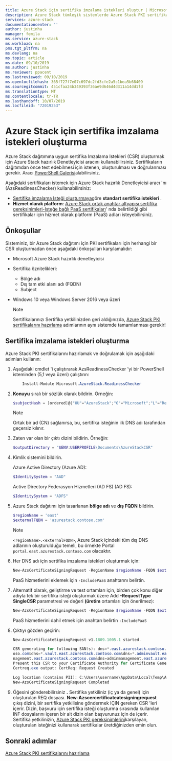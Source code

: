 ```yaml
---
title: Azure Stack için sertifika imzalama istekleri oluştur | Microsoft Docs
description: Azure Stack tümleşik sistemlerde Azure Stack PKI sertifikaları için sertifika imzalama istekleri oluşturmayı öğrenin.
services: azure-stack
documentationcenter: ''
author: justinha
manager: femila
ms.service: azure-stack
ms.workload: na
pms.tgt_pltfrm: na
ms.devlang: na
ms.topic: article
ms.date: 09/10/2019
ms.author: justinha
ms.reviewer: ppacent
ms.lastreviewed: 09/10/2019
ms.openlocfilehash: 365f727f7e07c697dc2fd3cfe2a5c1bea5b68409
ms.sourcegitcommit: 451cfaa24b349393f36ae9d646d4d311a14dd1fd
ms.translationtype: MT
ms.contentlocale: tr-TR
ms.lasthandoff: 10/07/2019
ms.locfileid: "72019253"
---
```

# <a name="generate-certificate-signing-requests-for-azure-stack"></a>Azure Stack için sertifika imzalama istekleri oluşturma

Azure Stack dağıtımına uygun sertifika Imzalama Istekleri (CSR) oluşturmak için Azure Stack hazırlık Denetleyicisi aracını kullanabilirsiniz. Sertifikaların dağıtımdan önce test edebilmesi için istenen, oluşturulması ve doğrulanması gerekir. Aracı [PowerShell Galerisi](https://aka.ms/AzsReadinessChecker)alabilirsiniz.

Aşağıdaki sertifikaları istemek için Azure Stack hazırlık Denetleyicisi aracı 'nı (AzsReadinessChecker) kullanabilirsiniz:

- [Sertifika imzalama Isteği oluşturmaya](azure-stack-get-pki-certs.md#generate-certificate-signing-requests)göre **standart sertifika istekleri** .
- **Hizmet olarak platform**: [Azure Stack ortak anahtar altyapısı sertifika gereksinimleri-Isteğe bağlı PaaS sertifikaları](azure-stack-pki-certs.md#optional-paas-certificates)' nda belirtildiği gibi sertifikalar için hizmet olarak platform (PaaS) adları isteyebilirsiniz.

## <a name="prerequisites"></a>Önkoşullar

Sisteminiz, bir Azure Stack dağıtımı için PKI sertifikaları için herhangi bir CSR oluşturmadan önce aşağıdaki önkoşulları karşılamalıdır:

- Microsoft Azure Stack hazırlık denetleyicisi
- Sertifika öznitelikleri:
  - Bölge adı
  - Dış tam etki alanı adı (FQDN)
  - Subject
- Windows 10 veya Windows Server 2016 veya üzeri

  > [!NOTE]  
  > Sertifikalarınızı Sertifika yetkilinizden geri aldığınızda, [Azure Stack PKI sertifikalarını hazırlama](azure-stack-prepare-pki-certs.md) adımlarının aynı sistemde tamamlanması gerekir!

## <a name="generate-certificate-signing-requests"></a>Sertifika imzalama istekleri oluşturma

Azure Stack PKI sertifikalarını hazırlamak ve doğrulamak için aşağıdaki adımları kullanın:

1. Aşağıdaki cmdlet 'i çalıştırarak AzsReadinessChecker 'yi bir PowerShell isteminden (5,1 veya üzeri) çalıştırın:

    ```powershell  
        Install-Module Microsoft.AzureStack.ReadinessChecker
    ```

2. **Konuyu** sıralı bir sözlük olarak bildirin. Örneğin:

    ```powershell  
    $subjectHash = [ordered]@{"OU"="AzureStack";"O"="Microsoft";"L"="Redmond";"ST"="Washington";"C"="US"}
    ```

    > [!note]  
    > Ortak bir ad (CN) sağlanırsa, bu, sertifika isteğinin ilk DNS adı tarafından geçersiz kılınır.

3. Zaten var olan bir çıktı dizini bildirin. Örneğin:

    ```powershell  
    $outputDirectory = "$ENV:USERPROFILE\Documents\AzureStackCSR"
    ```

4. Kimlik sistemini bildirin.

    Azure Active Directory (Azure AD):

    ```powershell
    $IdentitySystem = "AAD"
    ```

    Active Directory Federasyon Hizmetleri (AD FS) (AD FS):

    ```powershell
    $IdentitySystem = "ADFS"
    ```

5. Azure Stack dağıtımı için tasarlanan **bölge adı** ve **dış FQDN** bildirin.

    ```powershell
    $regionName = 'east'
    $externalFQDN = 'azurestack.contoso.com'
    ```

    > [!note]  
    > `<regionName>.<externalFQDN>`, Azure Stack içindeki tüm dış DNS adlarının oluşturulduğu temeli, bu örnekte Portal `portal.east.azurestack.contoso.com` olacaktır.  

6. Her DNS adı için sertifika imzalama istekleri oluşturmak için:

    ```powershell  
    New-AzsCertificateSigningRequest -RegionName $regionName -FQDN $externalFQDN -subject $subjectHash -OutputRequestPath $OutputDirectory -IdentitySystem $IdentitySystem
    ```

    PaaS hizmetlerini eklemek için ```-IncludePaaS``` anahtarını belirtin.

7. Alternatif olarak, geliştirme ve test ortamları için, birden çok konu diğer adıyla tek bir sertifika isteği oluşturmak üzere Add **-RequestType SingleCSR** parametresi ve değeri **(üretim** ortamları için önerilmez):

    ```powershell  
    New-AzsCertificateSigningRequest -RegionName $regionName -FQDN $externalFQDN -subject $subjectHash -RequestType SingleCSR -OutputRequestPath $OutputDirectory -IdentitySystem $IdentitySystem
    ```

    PaaS hizmetlerini dahil etmek için anahtarı belirtin ```-IncludePaaS```

8. Çıktıyı gözden geçirin:

    ```powershell  
    New-AzsCertificateSigningRequest v1.1809.1005.1 started.

    CSR generating for following SAN(s): dns=*.east.azurestack.contoso.com&dns=*.blob.east.azurestack.contoso.com&dns=*.queue.east.azurestack.contoso.com&dns=*.table.east.azurestack.cont
    oso.com&dns=*.vault.east.azurestack.contoso.com&dns=*.adminvault.east.azurestack.contoso.com&dns=portal.east.azurestack.contoso.com&dns=adminportal.east.azurestack.contoso.com&dns=ma
    nagement.east.azurestack.contoso.com&dns=adminmanagement.east.azurestack.contoso.com*dn2=*.adminhosting.east.azurestack.contoso.com@dns=*.hosting.east.azurestack.contoso.com
    Present this CSR to your Certificate Authority for Certificate Generation: C:\Users\username\Documents\AzureStackCSR\wildcard_east_azurestack_contoso_com_CertRequest_20180405233530.req
    Certreq.exe output: CertReq: Request Created

    Log location (contains PII): C:\Users\username\AppData\Local\Temp\AzsReadinessChecker\AzsReadinessChecker.log
    New-AzsCertificateSigningRequest Completed
    ```

9. Öğesini gönderebilirsiniz **.** Sertifika yetkiliniz (iç ya da genel) için oluşturulan REQ dosyası. **New-Azscercertificateatesigningrequest** çıkış dizini, bir sertifika yetkilisine göndermek IÇIN gereken CSR 'leri içerir. Dizin, başvuru için sertifika isteği oluşturma sırasında kullanılan INF dosyalarını içeren bir alt dizin olan başvurunuz için de içerir. Sertifika yetkilinizin, [Azure Stack PKI gereksinimlerini](azure-stack-pki-certs.md)karşılayan, oluşturulan isteğinizi kullanarak sertifikalar üretdiğinizden emin olun.

## <a name="next-steps"></a>Sonraki adımlar

[Azure Stack PKI sertifikalarını hazırlama](azure-stack-prepare-pki-certs.md)

